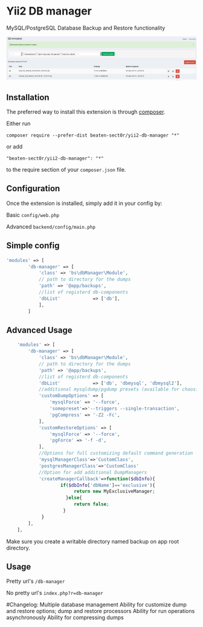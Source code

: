 # Yii2 DB manager

MySQL/PostgreSQL Database Backup and Restore functionality

<img src="scrren.jpg">

## Installation

The preferred way to install this extension is through [composer](http://getcomposer.org/download/).

Either run

```
composer require --prefer-dist beaten-sect0r/yii2-db-manager "*"
```

or add

```
"beaten-sect0r/yii2-db-manager": "*"
```

to the require section of your `composer.json` file.


## Configuration

Once the extension is installed, simply add it in your config by:

Basic ```config/web.php```

Advanced ```backend/config/main.php```

Simple config
----------
```php
'modules' => [
        'db-manager' => [
            'class' => 'bs\dbManager\Module',
            // path to directory for the dumps
            'path' => '@app/backups',
            //list of registerd db-components
            'dbList'            => ['db'],
            ],
        ]
```
Advanced Usage
-------------

```php
    'modules' => [
        'db-manager' => [
            'class' => 'bs\dbManager\Module',
            // path to directory for the dumps
            'path' => '@app/backups',
            //list of registerd db-components
            'dbList'            => ['db', 'dbmysql', 'dbmysql2'],
            //additional mysqldump/pgdump presets (available for choosing in dump and restore forms)
            'customDumpOptions' => [
                'mysqlForce' => '--force',
				'somepreset'=>'--triggers --single-transaction',
                'pgCompress' => '-Z2 -Fc',
            ],
            'customRestoreOptions' => [
                'mysqlForce' => '--force',
                'pgForce' => '-f -d',
            ],
            //Options for full customizing default command generation
            'mysqlManagerClass'=>'CustomClass',
            'postgresManagerClass'=>'CustomClass'
            //Option for add additional DumpManagers
            'createManagerCallback'=>function($dbInfo){
                    if($dbInfo['dbName']=='exclusive'){
                         return new MyExclusiveManager;
                      }else{
                         return false;
                     }
             }
        ],
    ],
```

Make sure you create a writable directory named backup on app root directory.

## Usage

Pretty url's ```/db-manager```

No pretty url's ```index.php?r=db-manager```


#Changelog:
   Multiple database management
   Ability for customize dump and restore options; dump and restore processors
   Ability for run operations asynchronously
   Ability for compressing dumps